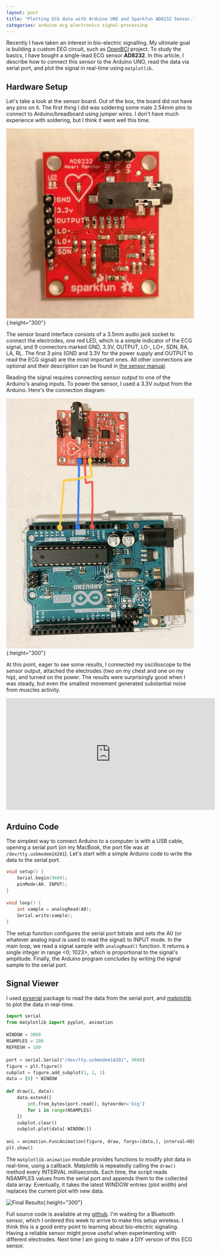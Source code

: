 ```yaml
---
layout: post
title: "Plotting ECG data with Arduino UNO and Sparkfun AD8232 Sensor."
categories: arduino ecg electronics signal-processing
---
```


Recently I have taken an interest in bio-electric signalling. My ultimate goal is building a custom EEG circuit, such as [OpenBCI](http://openbci.com) project. To study the basics, I have bought a single-lead ECG sensor **AD8232**. In this article, I describe how to connect this sensor to the Arduino UNO, read the data via serial port, and plot the signal in real-time using `matplotlib`.

## Hardware Setup
Let's take a look at the sensor board. Out of the box, the board did not have any pins on it. The first thing I did was soldering some male 2.54mm pins to connect to Arduino/breadboard using jumper wires. I don't have much experience with soldering, but I think it went well this time.

![AD8232 ECG Sensor Image](/assets/images/ECG-AD8232/ad8232.jpg){:height="300"}

The sensor board interface consists of a 3.5mm audio jack socket to connect the electrodes, one red LED, which is a simple indicator of the ECG signal, and 9 connectors marked GND, 3.3V, OUTPUT, LO-, LO+, SDN, RA, LA, RL.  The first 3 pins (GND and 3.3V for the power supply and OUTPUT to read the ECG signal) are the most important ones. All other connections are optional and their description can be found in [the sensor manual](https://cdn.sparkfun.com/datasheets/Sensors/Biometric/AD8232.pdf).

Reading the signal requires connecting sensor output to one of the Arduino's analog inputs. To power the sensor, I used a 3.3V output from the Arduino. Here's the connection diagram:

![Connecting AD82332 to Arduino UNO](/assets/images/ECG-AD8232/arduino-sensor-diagram.jpg){:height="300"}

At this point, eager to see some results, I connected my oscilloscope to the sensor output, attached the electrodes (two on my chest and one on my hip), and turned on the power. The results were surprisingly good when I was steady, but even the smallest movement generated substantial noise from muscles activity.

<iframe width="560" height="300" src="https://www.youtube.com/embed/sIe8MYc7mjA" frameborder="0" allow="accelerometer; autoplay; encrypted-media; gyroscope; picture-in-picture" allowfullscreen></iframe>

## Arduino Code
The simplest way to connect Arduino to a computer is with a USB cable, opening a serial port (on my MacBook, the port file was at `/dev/tty.usbmodem14201`). Let's start with a simple Arduino code to write the data to the serial port.

```cpp
void setup() {
    Serial.begin(9600);
    pinMode(A0, INPUT);
}

void loop() {
    int sample = analogRead(A0);
    Serial.write(sample);
}
```

The setup function configures the serial port bitrate and sets the A0 (or whatever analog input is used to read the signal) to INPUT mode. In the main loop, we read a signal sample with `analogRead()` function. It returns a single integer in range <0; 1023>, which is proportional to the signal's amplitude. Finally, the Arduino program concludes by writing the signal sample to the serial port.

## Signal Viewer
I used [pyserial](https://pyserial.readthedocs.io) package to read the data from the serial port, and [matplotlib](https://matplotlib.org) to plot the data in real-time.

```python
import serial
from matplotlib import pyplot, animation

WINDOW = 3000
NSAMPLES = 200
REFRESH = 100

port = serial.Serial("/dev/tty.usbmodem14201", 9600)
figure = plt.figure()
subplot = figure.add_subplot(1, 1, 1)
data = [0] * WINDOW

def draw(i, data):
    data.extend([
        int.from_bytes(port.read(), byteorder='big')
        for i in range(NSAMPLES)
    ])
    subplot.clear()
    subplot.plot(data[-WINDOW:])

ani = animation.FuncAnimation(figure, draw, fargs=(data,), interval=REFRESH)
plt.show()
```

The `matplotlib.animation` module provides functions to modify plot data in real-time, using a callback. Matplotlib is repeatedly calling the `draw()` method every INTERVAL milliseconds. Each time, the script reads NSAMPLES values from the serial port and appends them to the collected data array. Eventually, it takes the latest WINDOW entries (plot width) and replaces the current plot with new data.

![Final Results](https://github.com/buyuk-dev/randomthings/blob/master/ArduinoECG/ecg.gif?raw=true){:height="300"}

Full source code is available at my [github](https://github.com/buyuk-dev/randomthings/tree/master/ArduinoECG). I'm waiting for a Bluetooth sensor, which I ordered this week to arrive to make this setup wireless. I think this is a good entry point to learning about bio-electric signaling. Having a reliable sensor might prove useful when experimenting with different electrodes. Next time I am going to make a DIY version of this ECG sensor.
